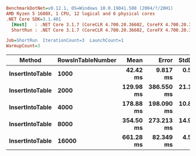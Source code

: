 ``` ini

BenchmarkDotNet=v0.12.1, OS=Windows 10.0.19041.508 (2004/?/20H1)
AMD Ryzen 5 1600X, 1 CPU, 12 logical and 6 physical cores
.NET Core SDK=3.1.401
  [Host]   : .NET Core 3.1.7 (CoreCLR 4.700.20.36602, CoreFX 4.700.20.37001), X64 RyuJIT
  ShortRun : .NET Core 3.1.7 (CoreCLR 4.700.20.36602, CoreFX 4.700.20.37001), X64 RyuJIT

Job=ShortRun  IterationCount=3  LaunchCount=1  
WarmupCount=3  

```
|          Method | RowsInTableNumber |      Mean |      Error |    StdDev |
|---------------- |------------------ |----------:|-----------:|----------:|
| **InsertIntoTable** |              **1000** |  **42.42 ms** |   **9.817 ms** |  **0.538 ms** |
| **InsertIntoTable** |              **2000** | **129.98 ms** | **386.550 ms** | **21.188 ms** |
| **InsertIntoTable** |              **4000** | **178.88 ms** | **198.090 ms** | **10.858 ms** |
| **InsertIntoTable** |              **8000** | **354.50 ms** | **273.213 ms** | **14.976 ms** |
| **InsertIntoTable** |             **16000** | **661.28 ms** |  **82.349 ms** |  **4.514 ms** |

